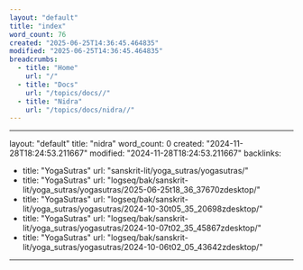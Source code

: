 ```yaml
---
layout: "default"
title: "index"
word_count: 76
created: "2025-06-25T14:36:45.464835"
modified: "2025-06-25T14:36:45.464835"
breadcrumbs:
  - title: "Home"
    url: "/"
  - title: "Docs"
    url: "/topics/docs//"
  - title: "Nidra"
    url: "/topics/docs/nidra//"
---
```

---
layout: "default"
title: "nidra"
word_count: 0
created: "2024-11-28T18:24:53.211667"
modified: "2024-11-28T18:24:53.211667"
backlinks:
  - title: "YogaSutras"
    url: "sanskrit-lit/yoga_sutras/yogasutras/"
  - title: "YogaSutras"
    url: "logseq/bak/sanskrit-lit/yoga_sutras/yogasutras/2025-06-25t18_36_37670zdesktop/"
  - title: "YogaSutras"
    url: "logseq/bak/sanskrit-lit/yoga_sutras/yogasutras/2024-10-30t05_35_20698zdesktop/"
  - title: "YogaSutras"
    url: "logseq/bak/sanskrit-lit/yoga_sutras/yogasutras/2024-10-07t02_35_45867zdesktop/"
  - title: "YogaSutras"
    url: "logseq/bak/sanskrit-lit/yoga_sutras/yogasutras/2024-10-06t02_05_43642zdesktop/"
---
